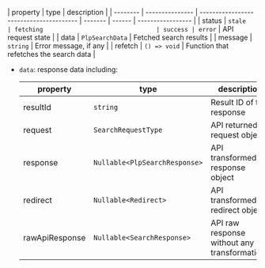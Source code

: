 | property | type            | description                             |
| -------- | --------------- | --------------------------------------- | ------- | ------ | ----------------- |
| status   | `stale          | fetching                                | success | error` | API request state |
| data     | `PlpSearchData` | Fetched search results                  |
| message  | `string`        | Error message, if any                   |
| refetch  | `() => void`    | Function that refetches the search data |

- `data`: response data including:

  | property       | type                          | description                                  |
  | -------------- | ----------------------------- | -------------------------------------------- |
  | resultId       | `string`                      | Result ID of the response                    |
  | request        | `SearchRequestType`           | API returned request object                  |
  | response       | `Nullable<PlpSearchResponse>` | API transformed response object              |
  | redirect       | `Nullable<Redirect>`          | API transformed redirect object              |
  | rawApiResponse | `Nullable<SearchResponse>`    | API raw response without any transformations |
